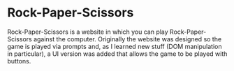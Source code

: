 # Rock-Paper-Scissors

Rock-Paper-Scissors is a website in which you can play Rock-Paper-Scissors against the computer. Originally the website was designed so the game is played via prompts and, as I learned new stuff (DOM manipulation in particular), a UI version was added that allows the game to be played with buttons. 